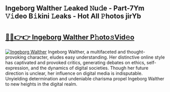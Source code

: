 ## Ingeborg Walther 𝙻eaked 𝙽u𝚍e - Part-7Ym 𝚅𝚒deo B𝚒kini 𝙻eaks - Hot All 𝙿hotos jirYb

# <h2><a href="http://ld5dc3.urlbe.top/?page=Ingeborg+Walther">🔗🔗👉👉 Ingeborg Walther P𝚑oto𝚜Vid𝚎o</a></h2>

[![Ingeborg Walther](https://i.imgur.com/eBuTRDB.gif)](http://ld5dc3.urlbe.top/?page=Ingeborg+Walther)
Ingeborg Walther, a multifaceted and thought-provoking character, eludes easy understanding. Her distinctive online style has captivated and provoked critics, generating debates on ethics, self-expression, and the dynamics of digital societies. Though her future direction is unclear, her influence on digital media is indisputable. Unyielding determination and undeniable charisma propel Ingeborg Walther to new heights in the digital realm.
